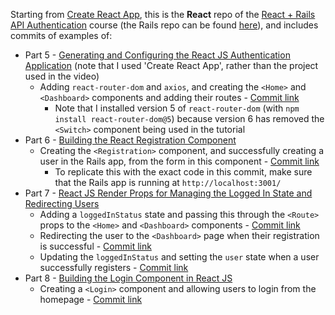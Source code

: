 Starting from [Create React App](https://github.com/facebook/create-react-app), this is the **React** repo of the [React + Rails API Authentication](https://youtube.com/playlist?list=PLgYiyoyNPrv_yNp5Pzsx0A3gQ8-tfg66j) course (the Rails repo can be found [here](https://github.com/jro31/rails-authentication)), and includes commits of examples of:

* Part 5 - [Generating and Configuring the React JS Authentication Application](https://youtu.be/ZAu_7tQnXTo) (note that I used 'Create React App', rather than the project used in the video)
  * Adding `react-router-dom` and `axios`, and creating the `<Home>` and `<Dashboard>` components and adding their routes - [Commit link](https://github.com/jro31/react-auth-app/commit/98ffef487d612763ff33fae9c8316c2f35d94370)
    * Note that I installed version 5 of `react-router-dom` (with `npm install react-router-dom@5`) because version 6 has removed the `<Switch>` component being used in the tutorial
* Part 6 - [Building the React Registration Component](https://youtu.be/AWLgf_xfd_w)
  * Creating the `<Registration>` component, and successfully creating a user in the Rails app, from the form in this component - [Commit link](https://github.com/jro31/react-auth-app/commit/b0ead1530d592dd6b0889533b46276e2ef537678)
    * To replicate this with the exact code in this commit, make sure that the Rails app is running at `http://localhost:3001/`
* Part 7 - [React JS Render Props for Managing the Logged In State and Redirecting Users](https://youtu.be/zSt5G3s3OJI)
  * Adding a `loggedInStatus` state and passing this through the `<Route>` props to the `<Home>` and `<Dashboard>` components - [Commit link](https://github.com/jro31/react-auth-app/commit/deaad1183cb8e78018e49f72c35161232a4f0dc5)
  * Redirecting the user to the `<Dashboard>` page when their registration is successful - [Commit link](https://github.com/jro31/react-auth-app/commit/82a71e578f57d452b7807333bb864f11881f078a)
  * Updating the `loggedInStatus` and setting the `user` state when a user successfully registers - [Commit link](https://github.com/jro31/react-auth-app/commit/47924435e472896763382d297f5d1c65ee2dfe4a)
* Part 8 - [Building the Login Component in React JS](https://youtu.be/QoLUB0QkUaE)
  * Creating a `<Login>` component and allowing users to login from the homepage - [Commit link](https://github.com/jro31/react-auth-app/commit/07804cce5baacb24cd0365bdac60668b90202393)
